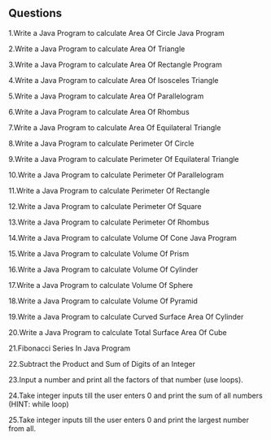 ## Questions

<p>1.Write a Java Program to calculate Area Of Circle Java Program</p>
<p>2.Write a Java Program to calculate Area Of Triangle</p>
<p>3.Write a Java Program to calculate Area Of Rectangle Program</p>
<p>4.Write a Java Program to calculate Area Of Isosceles Triangle</p>
<p>5.Write a Java Program to calculate Area Of Parallelogram</p>
<p>6.Write a Java Program to calculate Area Of Rhombus</p>
<p>7.Write a Java Program to calculate Area Of Equilateral Triangle</p>
<p>8.Write a Java Program to calculate Perimeter Of Circle</p>
<p>9.Write a Java Program to calculate Perimeter Of Equilateral Triangle</p>
<p>10.Write a Java Program to calculate Perimeter Of Parallelogram</p>
<p>11.Write a Java Program to calculate Perimeter Of Rectangle</p>
<p>12.Write a Java Program to calculate Perimeter Of Square</p>
<p>13.Write a Java Program to calculate Perimeter Of Rhombus</p>
<p>14.Write a Java Program to calculate Volume Of Cone Java Program</p>
<p>15.Write a Java Program to calculate Volume Of Prism</p>
<p>16.Write a Java Program to calculate Volume Of Cylinder</p>
<p>17.Write a Java Program to calculate Volume Of Sphere</p>
<p>18.Write a Java Program to calculate Volume Of Pyramid</p>
<p>19.Write a Java Program to calculate Curved Surface Area Of Cylinder</p>
<p>20.Write a Java Program to calculate Total Surface Area Of Cube</p>
<p>21.Fibonacci Series In Java Program</p>
<p>22.Subtract the Product and Sum of Digits of an Integer</p>
<p>23.Input a number and print all the factors of that number (use loops).</p>
<p>24.Take integer inputs till the user enters 0 and print the sum of all numbers (HINT: while loop)</p>
<p>25.Take integer inputs till the user enters 0 and print the largest number from all.</p>

